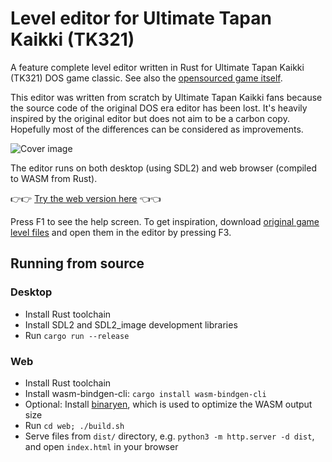 # Level editor for Ultimate Tapan Kaikki (TK321)

A feature complete level editor written in Rust for Ultimate Tapan Kaikki (TK321) DOS game classic. See also the [opensourced game itself](https://github.com/suomipelit/ultimatetapankaikki).

This editor was written from scratch by Ultimate Tapan Kaikki fans because the source code of the original DOS era editor has been lost.
It's heavily inspired by the original editor but does not aim to be a carbon copy. Hopefully most of the differences can be considered as improvements.

![Cover image](./media/cover.png)

The editor runs on both desktop (using SDL2) and web browser (compiled to WASM from Rust).

👉👉 [Try the web version here](https://suomipelit.github.io/utk-level-editor-web) 👈👈

Press F1 to see the help screen. To get inspiration, download [original game level files](https://github.com/suomipelit/ultimatetapankaikki/tree/master/LEVS) and open them in the editor by pressing F3.

## Running from source

### Desktop

* Install Rust toolchain
* Install SDL2 and SDL2_image development libraries
* Run `cargo run --release`

### Web

* Install Rust toolchain
* Install wasm-bindgen-cli: `cargo install wasm-bindgen-cli`
* Optional: Install [binaryen](https://github.com/WebAssembly/binaryen), which is used to optimize the WASM output size
* Run `cd web; ./build.sh`
* Serve files from `dist/` directory, e.g. `python3 -m http.server -d dist`, and open `index.html` in your browser
